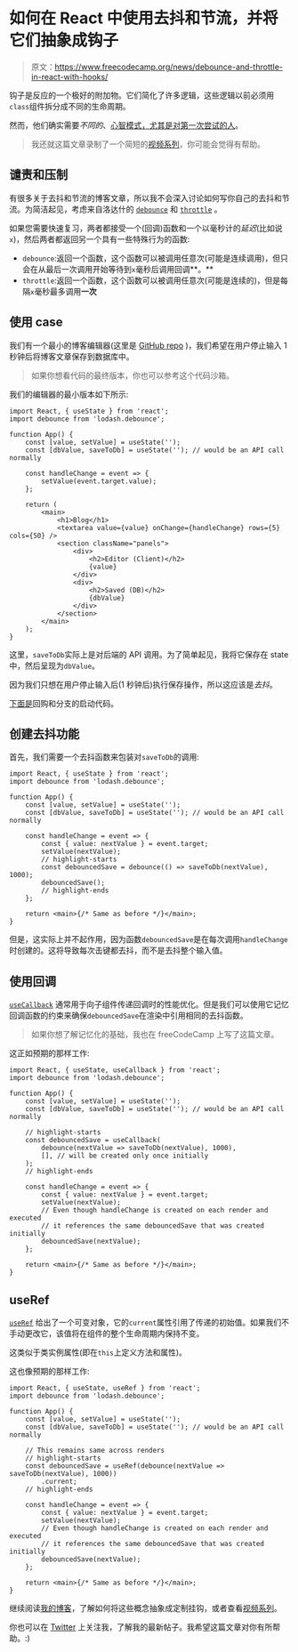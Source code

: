 # 如何在 React 中使用去抖和节流，并将它们抽象成钩子

> 原文：<https://www.freecodecamp.org/news/debounce-and-throttle-in-react-with-hooks/>

钩子是反应的一个极好的附加物。它们简化了许多逻辑，这些逻辑以前必须用`class`组件拆分成不同的生命周期。

然而，他们确实需要*不同的*、[心智模式，尤其是对第一次尝试的人](https://overreacted.io/making-setinterval-declarative-with-react-hooks/)。

> 我还就这篇文章录制了一个简短的[视频系列](https://www.youtube.com/playlist?list=PLMV09mSPNaQlN92-1Dkz5NDlNgGQJEo75)，你可能会觉得有帮助。

## 谴责和压制

有很多关于去抖和节流的博客文章，所以我不会深入讨论如何写你自己的去抖和节流。为简洁起见，考虑来自洛达什的 [`debounce`](https://lodash.com/docs/4.17.15#debounce) 和 [`throttle`](https://lodash.com/docs/4.17.15#throttle) 。

如果您需要快速复习，两者都接受一个(回调)函数和一个以毫秒计的*延迟*(比如说`x`)，然后两者都返回另一个具有一些特殊行为的函数:

*   `debounce`:返回一个函数，这个函数可以被调用任意次(可能是连续调用)，但只会在从最后一次调用开始等待到`x`毫秒后调用回调**。**
*   `throttle`:返回一个函数，这个函数可以被调用任意次(可能是连续的)，但是每隔`x`毫秒最多调用**一次**

## 使用 case

我们有一个最小的博客编辑器(这里是 [GitHub repo](https://github.com/wtjs/react-debounce-throttle-hooks/) )，我们希望在用户停止输入 1 秒钟后将博客文章保存到数据库中。

> 如果你想看代码的最终版本，你也可以参考这个代码沙箱。

我们的编辑器的最小版本如下所示:

```
import React, { useState } from 'react';
import debounce from 'lodash.debounce';

function App() {
	const [value, setValue] = useState('');
	const [dbValue, saveToDb] = useState(''); // would be an API call normally

	const handleChange = event => {
		setValue(event.target.value);
	};

	return (
		<main>
			<h1>Blog</h1>
			<textarea value={value} onChange={handleChange} rows={5} cols={50} />
			<section className="panels">
				<div>
					<h2>Editor (Client)</h2>
					{value}
				</div>
				<div>
					<h2>Saved (DB)</h2>
					{dbValue}
				</div>
			</section>
		</main>
	);
} 
```

这里，`saveToDb`实际上是对后端的 API 调用。为了简单起见，我将它保存在 state 中，然后呈现为`dbValue`。

因为我们只想在用户停止输入后(1 秒钟后)执行保存操作，所以这应该是*去抖*。

[下面是](https://github.com/wtjs/react-debounce-throttle-hooks/tree/starter)回购和分支的启动代码。

## 创建去抖功能

首先，我们需要一个去抖函数来包装对`saveToDb`的调用:

```
import React, { useState } from 'react';
import debounce from 'lodash.debounce';

function App() {
	const [value, setValue] = useState('');
	const [dbValue, saveToDb] = useState(''); // would be an API call normally

	const handleChange = event => {
		const { value: nextValue } = event.target;
		setValue(nextValue);
		// highlight-starts
		const debouncedSave = debounce(() => saveToDb(nextValue), 1000);
		debouncedSave();
		// highlight-ends
	};

	return <main>{/* Same as before */}</main>;
} 
```

但是，这实际上并不起作用，因为函数`debouncedSave`是在每次调用`handleChange`时创建的。这将导致每次击键都去抖，而不是去抖整个输入值。

## 使用回调

[`useCallback`](https://reactjs.org/docs/hooks-reference.html#usecallback) 通常用于向子组件传递回调时的性能优化。但是我们可以使用它记忆回调函数的约束来确保`debouncedSave`在渲染中引用相同的去抖函数。

> 如果你想了解记忆化的基础，我也在 freeCodeCamp 上写了这篇文章。

这正如预期的那样工作:

```
import React, { useState, useCallback } from 'react';
import debounce from 'lodash.debounce';

function App() {
	const [value, setValue] = useState('');
	const [dbValue, saveToDb] = useState(''); // would be an API call normally

	// highlight-starts
	const debouncedSave = useCallback(
		debounce(nextValue => saveToDb(nextValue), 1000),
		[], // will be created only once initially
	);
	// highlight-ends

	const handleChange = event => {
		const { value: nextValue } = event.target;
		setValue(nextValue);
		// Even though handleChange is created on each render and executed
		// it references the same debouncedSave that was created initially
		debouncedSave(nextValue);
	};

	return <main>{/* Same as before */}</main>;
} 
```

## useRef

[`useRef`](https://reactjs.org/docs/hooks-reference.html#useref) 给出了一个可变对象，它的`current`属性引用了传递的初始值。如果我们不手动更改它，该值将在组件的整个生命周期内保持不变。

这类似于类实例属性(即在`this`上定义方法和属性)。

这也像预期的那样工作:

```
import React, { useState, useRef } from 'react';
import debounce from 'lodash.debounce';

function App() {
	const [value, setValue] = useState('');
	const [dbValue, saveToDb] = useState(''); // would be an API call normally

	// This remains same across renders
	// highlight-starts
	const debouncedSave = useRef(debounce(nextValue => saveToDb(nextValue), 1000))
		.current;
	// highlight-ends

	const handleChange = event => {
		const { value: nextValue } = event.target;
		setValue(nextValue);
		// Even though handleChange is created on each render and executed
		// it references the same debouncedSave that was created initially
		debouncedSave(nextValue);
	};

	return <main>{/* Same as before */}</main>;
} 
```

继续阅读[我的博客](https://divyanshu013.dev/blog/react-debounce-throttle-hooks/)，了解如何将这些概念抽象成定制挂钩，或者查看[视频系列](https://www.youtube.com/playlist?list=PLMV09mSPNaQlN92-1Dkz5NDlNgGQJEo75)。

你也可以在 [Twitter](https://twitter.com/divyanshu013) 上关注我，了解我的最新帖子。我希望这篇文章对你有所帮助。:)